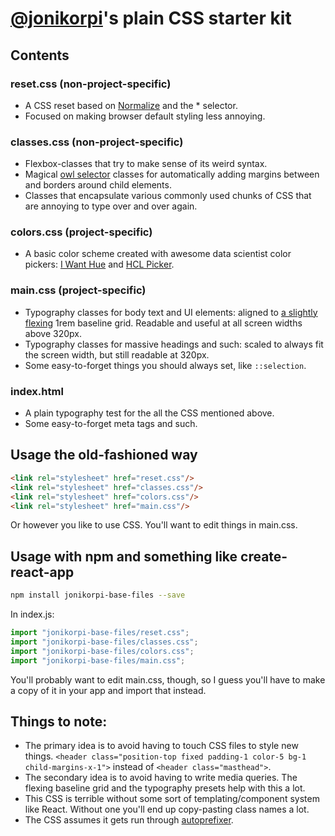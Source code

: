 # [@jonikorpi](https://www.twitter.com/jonikorpi)'s plain CSS starter kit

## Contents

### reset.css (non-project-specific)
- A CSS reset based on [Normalize](https://necolas.github.io/normalize.css/) and the * selector.
- Focused on making browser default styling less annoying.

### classes.css (non-project-specific)
- Flexbox-classes that try to make sense of its weird syntax.
- Magical [owl selector](http://alistapart.com/article/axiomatic-css-and-lobotomized-owls) classes for automatically adding margins between and borders around child elements.
- Classes that encapsulate various commonly used chunks of CSS that are annoying to type over and over again.

### colors.css (project-specific)
- A basic color scheme created with awesome data scientist color pickers: [I Want Hue](http://tools.medialab.sciences-po.fr/iwanthue/) and [HCL Picker](http://tristen.ca/hcl-picker/).

### main.css (project-specific)
- Typography classes for body text and UI elements: aligned to [a slightly flexing](http://codepen.io/CrocoDillon/pen/jgmwt?editors=0010) 1rem baseline grid. Readable and useful at all screen widths above 320px.
- Typography classes for massive headings and such: scaled to always fit the screen width, but still readable at 320px.
- Some easy-to-forget things you should always set, like `::selection`.

### index.html
- A plain typography test for the all the CSS mentioned above.
- Some easy-to-forget meta tags and such.

## Usage the old-fashioned way
```html
<link rel="stylesheet" href="reset.css"/>
<link rel="stylesheet" href="classes.css"/>
<link rel="stylesheet" href="colors.css"/>
<link rel="stylesheet" href="main.css"/>
```

Or however you like to use CSS. You'll want to edit things in main.css.

## Usage with npm and something like create-react-app
```zsh
npm install jonikorpi-base-files --save
```

In index.js:
```js
import "jonikorpi-base-files/reset.css";
import "jonikorpi-base-files/classes.css";
import "jonikorpi-base-files/colors.css";
import "jonikorpi-base-files/main.css";
```

You'll probably want to edit main.css, though, so I guess you'll have to make a copy of it in your app and import that instead.

## Things to note:
- The primary idea is to avoid having to touch CSS files to style new things. `<header class="position-top fixed padding-1 color-5 bg-1 child-margins-x-1">` instead of `<header class="masthead">`.
- The secondary idea is to avoid having to write media queries. The flexing baseline grid and the typography presets help with this a lot.
- This CSS is terrible without some sort of templating/component system like React. Without one you'll end up copy-pasting class names a lot.
- The CSS assumes it gets run through [autoprefixer](https://github.com/postcss/autoprefixer).
